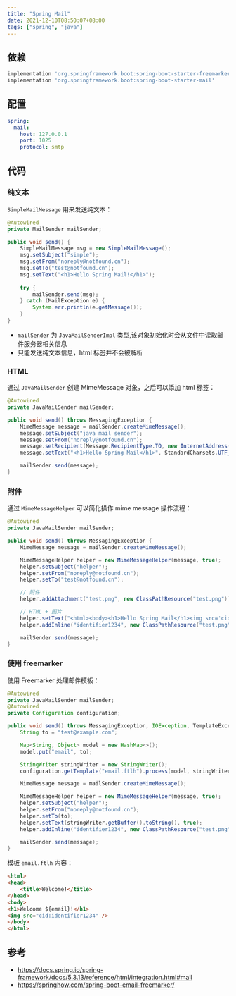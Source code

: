 ```yaml
---
title: "Spring Mail"
date: 2021-12-10T08:50:07+08:00
tags: ["spring", "java"]
---
```


## 依赖

```gradle
implementation 'org.springframework.boot:spring-boot-starter-freemarker'
implementation 'org.springframework.boot:spring-boot-starter-mail'
```

## 配置

```yml
spring:
  mail:
    host: 127.0.0.1
    port: 1025
    protocol: smtp
```

## 代码

### 纯文本

`SimpleMailMessage` 用来发送纯文本：

```java
@Autowired
private MailSender mailSender;

public void send() {
    SimpleMailMessage msg = new SimpleMailMessage();
    msg.setSubject("simple");
    msg.setFrom("noreply@notfound.cn");
    msg.setTo("test@notfound.cn");
    msg.setText("<h1>Hello Spring Mail!</h1>");
    
    try {
        mailSender.send(msg);
    } catch (MailException e) {
        System.err.println(e.getMessage());
    }
}
```
- `mailSender` 为 `JavaMailSenderImpl` 类型,该对象初始化时会从文件中读取邮件服务器相关信息
- 只能发送纯文本信息，html 标签并不会被解析

### HTML

通过 `JavaMailSender` 创建 MimeMessage 对象，之后可以添加 html 标签：

```java
@Autowired
private JavaMailSender mailSender;

public void send() throws MessagingException {
    MimeMessage message = mailSender.createMimeMessage();
    message.setSubject("java mail sender");
    message.setFrom("noreply@notfound.cn");
    message.setRecipient(Message.RecipientType.TO, new InternetAddress("test@notfound.cn"));
    message.setText("<h1>Hello Spring Mail</h1>", StandardCharsets.UTF_8.name(), "html");

    mailSender.send(message);
}
```

### 附件

通过 `MimeMessageHelper` 可以简化操作 mime message 操作流程：

```java
@Autowired
private JavaMailSender mailSender;

public void send() throws MessagingException {
    MimeMessage message = mailSender.createMimeMessage();

    MimeMessageHelper helper = new MimeMessageHelper(message, true);
    helper.setSubject("helper");
    helper.setFrom("noreply@notfound.cn");
    helper.setTo("test@notfound.cn");

    // 附件
    helper.addAttachment("test.png", new ClassPathResource("test.png"));

    // HTML + 图片
    helper.setText("<html><body><h1>Hello Spring Mail</h1><img src='cid:identifier1234'/></body><html>", true);
    helper.addInline("identifier1234", new ClassPathResource("test.png"));

    mailSender.send(message);
}
```

### 使用 freemarker

使用 Freemarker 处理邮件模板：

```java
@Autowired
private JavaMailSender mailSender;
@Autowired
private Configuration configuration;

public void send() throws MessagingException, IOException, TemplateException {
    String to = "test@example.com";

    Map<String, Object> model = new HashMap<>();
    model.put("email", to);

    StringWriter stringWriter = new StringWriter();
    configuration.getTemplate("email.ftlh").process(model, stringWriter);

    MimeMessage message = mailSender.createMimeMessage();

    MimeMessageHelper helper = new MimeMessageHelper(message, true);
    helper.setSubject("helper");
    helper.setFrom("noreply@notfound.cn");
    helper.setTo(to);
    helper.setText(stringWriter.getBuffer().toString(), true);
    helper.addInline("identifier1234", new ClassPathResource("test.png"));

    mailSender.send(message);
}
```

模板 `email.ftlh` 内容：

```html
<html>
<head>
    <title>Welcome!</title>
</head>
<body>
<h1>Welcome ${email}!</h1>
<img src="cid:identifier1234" />
</body>
</html>
```

## 参考

- https://docs.spring.io/spring-framework/docs/5.3.13/reference/html/integration.html#mail
- https://springhow.com/spring-boot-email-freemarker/
